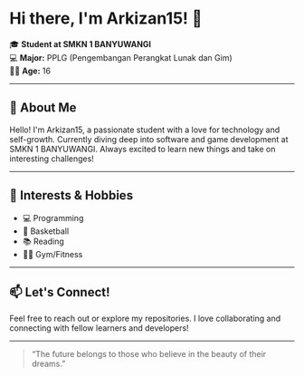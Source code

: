# Hi there, I'm Arkizan15! 👋

🎓 **Student at SMKN 1 BANYUWANGI**  
💻 **Major:** PPLG (Pengembangan Perangkat Lunak dan Gim)  
🧑‍🎓 **Age:** 16

---

## 🚀 About Me

Hello! I'm Arkizan15, a passionate student with a love for technology and self-growth. Currently diving deep into software and game development at SMKN 1 BANYUWANGI. Always excited to learn new things and take on interesting challenges!

---

## 🎯 Interests & Hobbies

- 💻 Programming
- 🏀 Basketball
- 📚 Reading
- 🏋️‍♂️ Gym/Fitness

---

## 📫 Let's Connect!

Feel free to reach out or explore my repositories. I love collaborating and connecting with fellow learners and developers!

---

> “The future belongs to those who believe in the beauty of their dreams.”
